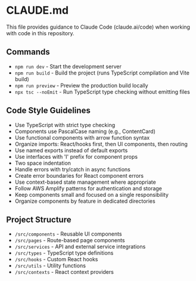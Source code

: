 # CLAUDE.md

This file provides guidance to Claude Code (claude.ai/code) when working with code in this repository.

## Commands
- `npm run dev` - Start the development server
- `npm run build` - Build the project (runs TypeScript compilation and Vite build)
- `npm run preview` - Preview the production build locally
- `npx tsc --noEmit` - Run TypeScript type checking without emitting files

## Code Style Guidelines
- Use TypeScript with strict type checking
- Components use PascalCase naming (e.g., ContentCard)
- Use functional components with arrow function syntax
- Organize imports: React/hooks first, then UI components, then routing
- Use named exports instead of default exports
- Use interfaces with 'I' prefix for component props
- Two space indentation
- Handle errors with try/catch in async functions
- Create error boundaries for React component errors
- Use context-based state management where appropriate
- Follow AWS Amplify patterns for authentication and storage
- Keep components small and focused on a single responsibility
- Organize components by feature in dedicated directories

## Project Structure
- `/src/components` - Reusable UI components
- `/src/pages` - Route-based page components
- `/src/services` - API and external service integrations
- `/src/types` - TypeScript type definitions
- `/src/hooks` - Custom React hooks
- `/src/utils` - Utility functions
- `/src/contexts` - React context providers